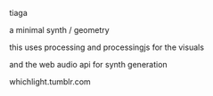 tiaga

a minimal synth / geometry

this uses processing and processingjs for the visuals

and the web audio api for synth generation

whichlight.tumblr.com
